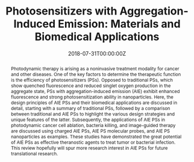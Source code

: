---
title: 'Photosensitizers with Aggregation-Induced Emission: Materials and Biomedical Applications'

# Authors
# If you created a profile for a user (e.g. the default `admin` user), write the username (folder name) here
# and it will be replaced with their full name and linked to their profile.
authors:
  - Fang Hu
  - Shidang Xu
  - Bin Liu*

# # Author notes (optional)
# author_notes:
#   - ''
#   - ''
#   - 'Corresponding author'

date: '2018-07-31T00:00:00Z'
doi: '10.1002/adma.201801350'

# Schedule page publish date (NOT publication's date).
publishDate: '2018-11-08T00:00:00Z'

# Publication type.
# Accepts a single type but formatted as a YAML list (for Hugo requirements).
# Enter a publication type from the CSL standard.
publication_types: ['article-journal']

# Publication name and optional abbreviated publication name.
publication: In *Advanced Materials*
publication_short: In *Adv Mater.*

abstract: Photodynamic therapy is arising as a noninvasive treatment modality for cancer and other diseases. One of the key factors to determine the therapeutic function is the efficiency of photosensitizers (PSs). Opposed to traditional PSs, which show quenched fluorescence and reduced singlet oxygen production in the aggregate state, PSs with aggregation-induced emission (AIE) exhibit enhanced fluorescence and strong photosensitization ability in nanoparticles. Here, the design principles of AIE PSs and their biomedical applications are discussed in detail, starting with a summary of traditional PSs, followed by a comparison between traditional and AIE PSs to highlight the various design strategies and unique features of the latter. Subsequently, the applications of AIE PSs in photodynamic cancer cell ablation, bacteria killing, and image-guided therapy are discussed using charged AIE PSs, AIE PS molecular probes, and AIE PS nanoparticles as examples. These studies have demonstrated the great potential of AIE PSs as effective theranostic agents to treat tumor or bacterial infection. This review hopefully will spur more research interest in AIE PSs for future translational research.

# Summary. An optional shortened abstract.
summary: Photodynamic therapy is arising as a noninvasive treatment modality for cancer and other diseases. One of the key factors to determine the therapeutic function is the efficiency of photosensitizers (PSs). Opposed to traditional PSs, which show quenched fluorescence and reduced singlet oxygen production in the aggregate state, PSs with aggregation-induced emission (AIE) exhibit enhanced fluorescence and strong photosensitization ability in nanoparticles. Here, the design principles of AIE PSs and their biomedical applications are discussed in detail, starting with a summary of traditional PSs, followed by a comparison between traditional and AIE PSs to highlight the various design strategies and unique features of the latter. Subsequently, the applications of AIE PSs in photodynamic cancer cell ablation, bacteria killing, and image-guided therapy are discussed using charged AIE PSs, AIE PS molecular probes, and AIE PS nanoparticles as examples. These studies have demonstrated the great potential of AIE PSs as effective theranostic agents to treat tumor or bacterial infection. This review hopefully will spur more research interest in AIE PSs for future translational research.

tags: []

# Display this page in the Featured widget?
featured: true

# Custom links (uncomment lines below)
# links:
# - name: Custom Link
#   url: http://example.org

url_pdf: 'https://onlinelibrary.wiley.com/doi/epdf/10.1002/adma.201801350'
url_code: ''
url_dataset: ''
url_poster: ''
url_project: ''
url_slides: ''
url_source: ''
url_video: ''

# Featured image
# To use, add an image named `featured.jpg/png` to your page's folder.
# image:
#   caption: 'Image credit: [**Unsplash**](https://unsplash.com/photos/pLCdAaMFLTE)'
#   focal_point: ''
#   preview_only: false
---